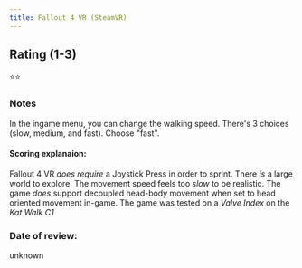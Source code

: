 ```yaml
---
title: Fallout 4 VR (SteamVR)
---
```


## Rating (1-3)
⭐⭐

### Notes
In the ingame menu, you can change the walking speed. There's 3 choices (slow, medium, and fast). Choose "fast". 

#### Scoring explanaion:
Fallout 4 VR *does require* a Joystick Press in order to sprint.
There *is* a large world to explore.
The movement speed feels too *slow* to be realistic.
The game *does* support decoupled head-body movement when set to head oriented movement in-game.
The game was tested on a *Valve Index* on the *Kat Walk C1*

### Date of review:
unknown
